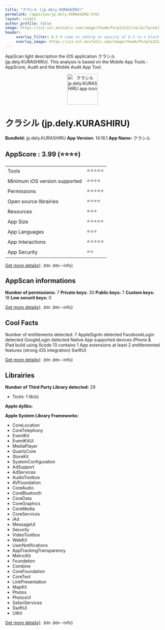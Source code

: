 ```yaml
---
title: "クラシル (jp.dely.KURASHIRU)"
permalink: /apps/ios/jp.dely.KURASHIRU.html
layout: single
author_profile: false
image: https://is1-ssl.mzstatic.com/image/thumb/Purple122/v4/2a/7a/e4/2a7ae4c7-fb3e-7fb9-3cd8-d64a0ee58dd1/AppIcon-1x_U007emarketing-0-7-0-85-220.png/512x512bb.jpg
header: 
     overlay_filter: 0.5 # same as adding an opacity of 0.5 to a black background
     overlay_image: https://is1-ssl.mzstatic.com/image/thumb/Purple122/v4/2a/7a/e4/2a7ae4c7-fb3e-7fb9-3cd8-d64a0ee58dd1/AppIcon-1x_U007emarketing-0-7-0-85-220.png/512x512bb.jpg
---
```

AppScan light description the iOS application クラシル (jp.dely.KURASHIRU). This analysis is based on the Mobile App Tools : AppScore, Audit and the Mobile Audit App Tool.

  
  
<div style="text-align: center;"><img src="https://is1-ssl.mzstatic.com/image/thumb/Purple122/v4/2a/7a/e4/2a7ae4c7-fb3e-7fb9-3cd8-d64a0ee58dd1/AppIcon-1x_U007emarketing-0-7-0-85-220.png/512x512bb.jpg" width="100" height="100" alt="クラシル jp.dely.KURASHIRU app icon"></div>  
  
# クラシル (jp.dely.KURASHIRU)

**BundleId:** jp.dely.KURASHIRU
**App Version:** 14.16.1
**App Name:** クラシル


## AppScore : 3.99 (⭐️⭐️⭐️⭐️) 

<table>
<tr><td> Tools </td><td> ⭐️⭐️⭐️⭐️⭐️ </td></tr>
<tr><td> Minimum iOS version supported </td><td> ⭐️⭐️⭐️⭐️ </td></tr>
<tr><td> Permissions </td><td> ⭐️⭐️⭐️⭐️⭐️ </td></tr>
<tr><td> Open source librairies </td><td> ⭐️⭐️⭐️⭐️ </td></tr>
<tr><td> Resources </td><td> ⭐️⭐️⭐️ </td></tr>
<tr><td> App Size </td><td> ⭐️⭐️⭐️⭐️⭐️ </td></tr>
<tr><td> App Languages </td><td> ⭐️⭐️⭐️ </td></tr>
<tr><td> App Interactions </td><td> ⭐️⭐️⭐️⭐️⭐️ </td></tr>
<tr><td> App Security </td><td> ⭐️⭐️ </td></tr>
</table>

[Get more details](/pricing.html){: .btn .btn--info}  
  
## AppScan informations 

**Number of permissions:** 7
**Private keys:** 30
**Public keys:** 7
**Custom keys:** 18
**Low securit keys:** 0
  
[Get more details](/pricing.html){: .btn .btn--info}

## Cool Facts

Number of entitlements detected: 7
AppleSignIn detected
FacebookLogin detected
GoogleLogin detected
Native App
supported devices iPhone & iPad
build using Xcode 13
contains 1 App extensions
at least 2 entitlemented features (strong iOS integration)
SwiftUI
  
[Get more details](/pricing.html){: .btn .btn--info}

## Librairies 
**Number of Third Party Library detected:** 29
- Tools: 1 lib(s)

**Apple dylibs:**


**Apple System Library Frameworks:**
- CoreLocation
- CoreTelephony
- EventKit
- EventKitUI
- MediaPlayer
- QuartzCore
- StoreKit
- SystemConfiguration
- AdSupport
- AdServices
- AudioToolbox
- AVFoundation
- CoreAudio
- CoreBluetooth
- CoreData
- CoreGraphics
- CoreMedia
- CoreServices
- iAd
- MessageUI
- Security
- VideoToolbox
- WebKit
- UserNotifications
- AppTrackingTransparency
- MetricKit
- Foundation
- Combine
- CoreFoundation
- CoreText
- LinkPresentation
- MapKit
- Photos
- PhotosUI
- SafariServices
- SwiftUI
- UIKit


  
[Get more details](/pricing.html){: .btn .btn--info}

